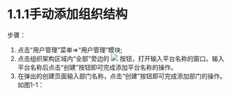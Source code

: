 # 1.1.1手动添加组织结构

步骤：

1. 点击“用户管理”菜单=&gt;“用户管理”模块;
2. 点击组织架构区域内“全部”旁边的 ![](https://uploader.shimo.im/f/B75jFuWRs6gooFhg!thumbnail) 按钮，打开输入平台名称的窗口。输入平台名称后点击“创建”按钮即可完成添加平台名称的操作。
3. 在弹出的创建页面输入部门名称，点击“创建”按钮即可完成添加部门的操作。如图1-1：



